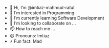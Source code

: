 - 👋 Hi, I’m @imtiaz-mahmud-ratul
- 👀 I’m interested in Programming
- 🌱 I’m currently learning Software Development
- 💞️ I’m looking to collaborate on ...
- 📫 How to reach me ...
- 😄 Pronouns: Imtiaz
- ⚡ Fun fact: Mad

<!---
imtiaz-mahmud-ratul/imtiaz-mahmud-ratul is a ✨ special ✨ repository because its `README.md` (this file) appears on your GitHub profile.
You can click the Preview link to take a look at your changes.
--->
